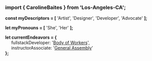 ### import { CarolineBaites } from 'Los-Angeles-CA';

<b>const myDescriptors = [</b> 'Artist', 'Designer', 'Developer', 'Advocate' <b>];

let myPronouns = [</b> 'She', 'Her' <b>];
  
let currentEndeavors = {</b></br>
&nbsp;&nbsp;&nbsp;&nbsp; fullstackDeveloper: '<a href="https://bodyofworkers.com/" target="_blank">Body of Workers</a>',</br>
&nbsp;&nbsp;&nbsp;&nbsp; instructorAssociate: '<a href="https://generalassemb.ly/" target="_blank">General Assembly</a>'</br>
<b>};</b>

<!--
**H-b8/H-b8** is a ✨ _special_ ✨ repository because its `README.md` (this file) appears on your GitHub profile.

Here are some ideas to get you started:

- 🔭 I’m currently working on ...
- 🌱 I’m currently learning ...
- 👯 I’m looking to collaborate on ...
- 🤔 I’m looking for help with ...
- 💬 Ask me about ...
- 📫 How to reach me: ...
- 😄 Pronouns: ...
- ⚡ Fun fact: ...
-->
